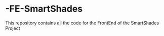 # -FE-SmartShades
This repository contains all the code for the FrontEnd of the SmartShades Project
